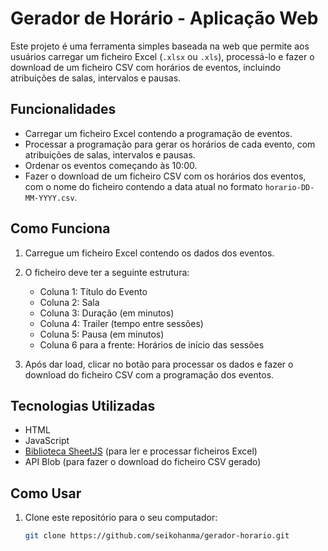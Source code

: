 # Gerador de Horário - Aplicação Web

Este projeto é uma ferramenta simples baseada na web que permite aos usuários carregar um ficheiro Excel (`.xlsx` ou `.xls`), processá-lo e fazer o download de um ficheiro CSV com horários de eventos, incluindo atribuições de salas, intervalos e pausas.

## Funcionalidades

- Carregar um ficheiro Excel contendo a programação de eventos.
- Processar a programação para gerar os horários de cada evento, com atribuições de salas, intervalos e pausas.
- Ordenar os eventos começando às 10:00.
- Fazer o download de um ficheiro CSV com os horários dos eventos, com o nome do ficheiro contendo a data atual no formato `horario-DD-MM-YYYY.csv`.

## Como Funciona

1. Carregue um ficheiro Excel contendo os dados dos eventos.
2. O ficheiro deve ter a seguinte estrutura:
   - Coluna 1: Título do Evento
   - Coluna 2: Sala
   - Coluna 3: Duração (em minutos)
   - Coluna 4: Trailer (tempo entre sessões)
   - Coluna 5: Pausa (em minutos)
   - Coluna 6 para a frente: Horários de início das sessões

3. Após dar load, clicar no botão para processar os dados e fazer o download do ficheiro CSV com a programação dos eventos.

## Tecnologias Utilizadas

- HTML
- JavaScript
- [Biblioteca SheetJS](https://sheetjs.com/) (para ler e processar ficheiros Excel)
- API Blob (para fazer o download do ficheiro CSV gerado)

## Como Usar

1. Clone este repositório para o seu computador:
   ```bash
   git clone https://github.com/seikohanma/gerador-horario.git
